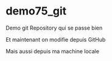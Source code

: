 # demo75_git
Demo git Repository qui se passe bien

Et maintenant on modifie depuis GitHub

Mais aussi depuis ma machine locale

